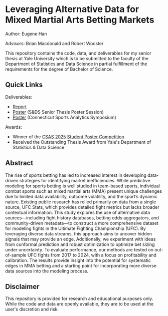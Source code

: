 # Leveraging Alternative Data for Mixed Martial Arts Betting Markets

Author: Eugene Han

Advisors: Brian Macdonald and Robert Wooster

This repository contains the code, data, and deliverables for my senior thesis at Yale University which is to be submitted to the faculty of the Department of Statistics and Data Science in partial fulfillment of the requirements for the degree of Bachelor of Science.


## Quick Links

Deliverables:
- [Report](report/Thesis%20Report.pdf)
- [Poster](poster/thesis/Thesis%20Poster.pdf) (S&DS Senior Thesis Poster Session)
- [Poster](poster/CSAS/CSAS%202025%20Poster.pdf) (Connecticut Sports Analytics Symposium)


Awards:
- Winner of the [CSAS 2025 Student Poster Competition](https://statds.org/events/csas2025/index.html)
- Received the Outstanding Thesis Award from Yale's Department of Statistics & Data Science


## Abstract

The rise of sports betting has led to increased interest in developing data-driven strategies for identifying market inefficiencies. While predictive modeling for sports betting is well studied in team-based sports, individual combat sports such as mixed martial arts (MMA) present unique challenges due to limited data availability, outcome volatility, and the sport’s dynamic nature. Existing public research has relied primarily on data from a single source, UFC Stats, which provides detailed fight metrics but lacks broader contextual information. This study explores the use of alternative data sources—including fight history databases, betting odds aggregators, and community-driven metadata—to construct a more comprehensive dataset for modeling fights in the Ultimate Fighting Championship (UFC). By leveraging diverse data streams, this approach aims to uncover hidden signals that may provide an edge. Additionally, we experiment with ideas from conformal prediction and robust optimization to optimize bet sizing under uncertainty. To evaluate performance, our methods are tested on out-of-sample UFC fights from 2017 to 2024, with a focus on profitability and calibration. The results provide insight into the potential for systematic edges in MMA betting and a starting point for incorporating more diverse data sources into the modeling process.


## Disclaimer

This repository is provided for research and educational purposes only. While the code and data are openly available, they are to be used at the user's discretion and risk.
